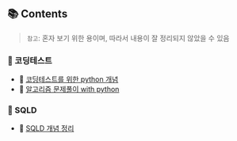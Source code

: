 

## 📚 Contents
> `참고`: 혼자 보기 위한 용이며, 따라서 내용이 잘 정리되지 않았을 수 있음

### 📂 코딩테스트
- 🔗 [코딩테스트를 위한 python 개념](./python_코딩테스트_개념.md)
- 🔗 [알고리즘 문제풀이 with python](./python_알고리즘_문풀.md)

### 📂 SQLD
- 🔗 [SQLD 개념 정리](./SQLD_개념.md)























